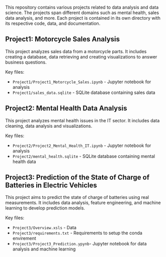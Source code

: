 This repository contains various projects related to data analysis and data science. 
The projects span different domains such as mental health, sales data analysis, and more. 
Each project is contained in its own directory with its respective code, data, and documentation.

## Project1: Motorcycle Sales Analysis

This project analyzes sales data from a motorcycle parts. It includes creating a database, data retrieving and creating visualizations
to answer business questions. 

Key files:
- `Project1/Project1_Motorcycle_Sales.ipynb` - Jupyter notebook for analysis
- `Project1/sales_data.sqlite` - SQLite database containing sales data

## Project2: Mental Health Data Analysis

This project analyzes mental health issues in the IT sector. It includes data cleaning, data analysis and visualizations.  

Key files:
- `Project2/Project2_Mental_Health_IT.ipynb` - Jupyter notebook for analysis
- `Project2/mental_health.sqlite` - SQLite database containing mental health data

## Project3: Prediction of the State of Charge of Batteries in Electric Vehicles 

This project aims to predict the state of charge of batteries using real measurements. It includes data analysis, feature engineering, and machine learning to develop prediction models.

Key files: 
- `Project3/Overview.xsls` - Data
- `Project3/requirements.txt` - Requirements to setup the conda envirement
- `Project3/Project3_Prediction.ypynb`- Jupyter notebook for data analysis and machine learning 


